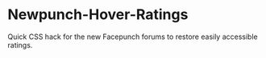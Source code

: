 # Newpunch-Hover-Ratings
Quick CSS hack for the new Facepunch forums to restore easily accessible ratings.
